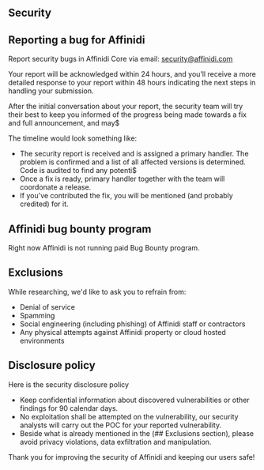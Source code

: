 ## Security

## Reporting a bug for Affinidi

Report security bugs in Affinidi Core via email: security@affinidi.com

Your report will be acknowledged within 24 hours, and you’ll receive a more detailed response to your report within 48 hours indicating the next steps in handling your submission.

After the initial conversation about your report, the security team will try their best to keep you informed of the progress being made towards a fix and full announcement, and may$

The timeline would look something like:

* The security report is received and is assigned a primary handler. The problem is confirmed and a list of all affected versions is determined. Code is audited to find any potenti$
* Once a fix is ready, primary handler together with the team will coordonate a release.
* If you've contributed the fix, you will be mentioned (and probably credited) for it.

## Affinidi bug bounty program

Right now Affinidi is not running paid Bug Bounty program.

## Exclusions

While researching, we'd like to ask you to refrain from:

* Denial of service
* Spamming
* Social engineering (including phishing) of Affinidi staff or contractors
* Any physical attempts against Affinidi property or cloud hosted environments

## Disclosure policy

Here is the security disclosure policy

* Keep confidential information about discovered vulnerabilities or other findings for 90 calendar days.
* No exploitation shall be attempted on the vulnerability, our security analysts will carry out the POC for your reported vulnerability.
* Beside what is already mentioned in the (## Exclusions section), please avoid privacy violations, data exfiltration and manipulation.

Thank you for improving the security of Affinidi and keeping our users safe!
